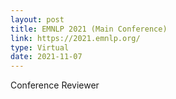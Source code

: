 ```yaml
---
layout: post
title: EMNLP 2021 (Main Conference)
link: https://2021.emnlp.org/
type: Virtual
date: 2021-11-07
---
```


Conference Reviewer